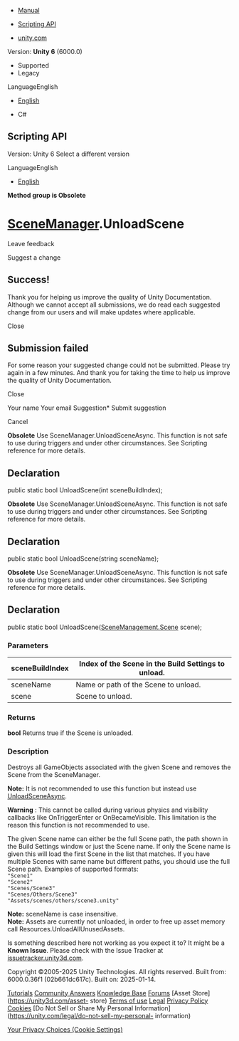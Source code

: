 [ ]()

  * [Manual](../Manual/index.html)
  * [Scripting API](../ScriptReference/index.html)

  * [unity.com](https://unity.com/)

Version: **Unity 6** (6000.0)

  * Supported
  * Legacy

LanguageEnglish

  * [English]()

  * C#

[ ](https://docs.unity3d.com)

## Scripting API

Version: Unity 6 Select a different version

LanguageEnglish

  * [English]()

**Method group is Obsolete**  

#  [SceneManager](SceneManagement.SceneManager.html).UnloadScene

Leave feedback

Suggest a change

## Success!

Thank you for helping us improve the quality of Unity Documentation. Although
we cannot accept all submissions, we do read each suggested change from our
users and will make updates where applicable.

Close

## Submission failed

For some reason your suggested change could not be submitted. Please <a>try
again</a> in a few minutes. And thank you for taking the time to help us
improve the quality of Unity Documentation.

Close

Your name Your email Suggestion* Submit suggestion

Cancel

[ ]()

**Obsolete** Use SceneManager.UnloadSceneAsync. This function is not safe to
use during triggers and under other circumstances. See Scripting reference for
more details.

## Declaration

public static bool UnloadScene(int sceneBuildIndex);

**Obsolete** Use SceneManager.UnloadSceneAsync. This function is not safe to
use during triggers and under other circumstances. See Scripting reference for
more details.

## Declaration

public static bool UnloadScene(string sceneName);

**Obsolete** Use SceneManager.UnloadSceneAsync. This function is not safe to
use during triggers and under other circumstances. See Scripting reference for
more details.

## Declaration

public static bool
UnloadScene([SceneManagement.Scene](SceneManagement.Scene.html) scene);

### Parameters

sceneBuildIndex | Index of the Scene in the Build Settings to unload.  
---|---  
sceneName | Name or path of the Scene to unload.  
scene | Scene to unload.  
  
### Returns

**bool** Returns true if the Scene is unloaded.

### Description

Destroys all GameObjects associated with the given Scene and removes the Scene
from the SceneManager.

**Note:** It is not recommended to use this function but instead use
[UnloadSceneAsync](SceneManagement.SceneManager.UnloadSceneAsync.html).  
  
**Warning** : This cannot be called during various physics and visibility
callbacks like OnTriggerEnter or OnBecameVisible. This limitation is the
reason this function is not recommended to use.  
  
The given Scene name can either be the full Scene path, the path shown in the
Build Settings window or just the Scene name. If only the Scene name is given
this will load the first Scene in the list that matches. If you have multiple
Scenes with same name but different paths, you should use the full Scene path.
Examples of supported formats:  
`"Scene1"`  
`"Scene2"`  
`"Scenes/Scene3"`  
`"Scenes/Others/Scene3"`  
`"Assets/scenes/others/scene3.unity"`  
  
**Note:** sceneName is case insensitive.  
**Note:** Assets are currently not unloaded, in order to free up asset memory
call Resources.UnloadAllUnusedAssets.

Is something described here not working as you expect it to? It might be a
**Known Issue**. Please check with the Issue Tracker at
[issuetracker.unity3d.com](https://issuetracker.unity3d.com).

Copyright ©2005-2025 Unity Technologies. All rights reserved. Built from:
6000.0.36f1 (02b661dc617c). Built on: 2025-01-14.

[Tutorials](https://unity3d.com/learn) [Community
Answers](https://answers.unity3d.com) [Knowledge
Base](https://support.unity3d.com/hc/en-us)
[Forums](https://forum.unity3d.com) [Asset Store](https://unity3d.com/asset-
store) [Terms of use](https://docs.unity3d.com/Manual/TermsOfUse.html)
[Legal](https://unity.com/legal) [Privacy
Policy](https://unity.com/legal/privacy-policy)
[Cookies](https://unity.com/legal/cookie-policy) [Do Not Sell or Share My
Personal Information](https://unity.com/legal/do-not-sell-my-personal-
information)

[Your Privacy Choices (Cookie Settings)](javascript:void\(0\);)

